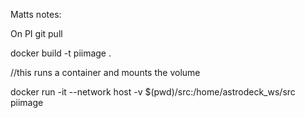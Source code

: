 Matts notes:

On PI
git pull

docker build -t piimage .

//this runs a container and mounts the volume

docker run -it --network host -v $(pwd)/src:/home/astrodeck_ws/src  piimage